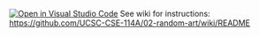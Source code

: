 [![Open in Visual Studio Code](https://classroom.github.com/assets/open-in-vscode-c66648af7eb3fe8bc4f294546bfd86ef473780cde1dea487d3c4ff354943c9ae.svg)](https://classroom.github.com/online_ide?assignment_repo_id=7690127&assignment_repo_type=AssignmentRepo)
See wiki for instructions: https://github.com/UCSC-CSE-114A/02-random-art/wiki/README
